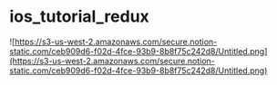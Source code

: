 # ios_tutorial_redux

![https://s3-us-west-2.amazonaws.com/secure.notion-static.com/ceb909d6-f02d-4fce-93b9-8b8f75c242d8/Untitled.png](https://s3-us-west-2.amazonaws.com/secure.notion-static.com/ceb909d6-f02d-4fce-93b9-8b8f75c242d8/Untitled.png)
